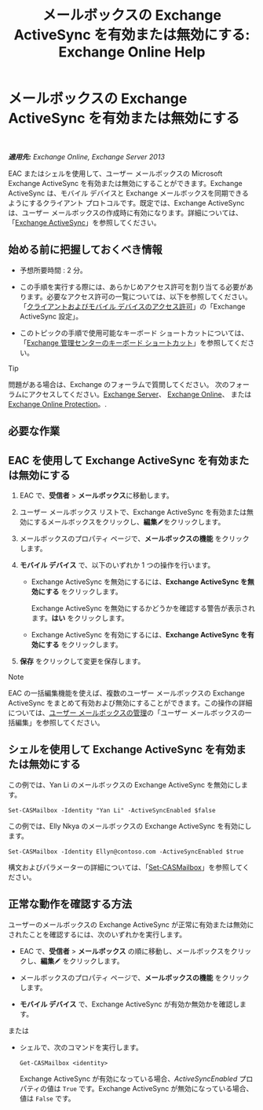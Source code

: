 ﻿---
title: 'メールボックスの Exchange ActiveSync を有効または無効にする: Exchange Online Help'
TOCTitle: メールボックスの Exchange ActiveSync を有効または無効にする
ms:assetid: dcf7c05b-b1b9-4b0f-800d-fec9f2ddc9e4
ms:mtpsurl: https://technet.microsoft.com/ja-jp/library/Bb124809(v=EXCHG.150)
ms:contentKeyID: 50555884
ms.date: 05/22/2018
mtps_version: v=EXCHG.150
ms.translationtype: HT
---

# メールボックスの Exchange ActiveSync を有効または無効にする

 

_**適用先:** Exchange Online, Exchange Server 2013_

EAC またはシェルを使用して、ユーザー メールボックスの Microsoft Exchange ActiveSync を有効または無効にすることができます。Exchange ActiveSync は、モバイル デバイスと Exchange メールボックスを同期できるようにするクライアント プロトコルです。既定では、Exchange ActiveSync は、ユーザー メールボックスの作成時に有効になります。詳細については、「[Exchange ActiveSync](exchange-activesync-exchange-2013-help.md)」を参照してください。

## 始める前に把握しておくべき情報

  - 予想所要時間 : 2 分。

  - この手順を実行する際には、あらかじめアクセス許可を割り当てる必要があります。必要なアクセス許可の一覧については、以下を参照してください。「[クライアントおよびモバイル デバイスのアクセス許可](clients-and-mobile-devices-permissions-exchange-2013-help.md)」の「Exchange ActiveSync 設定」。

  - このトピックの手順で使用可能なキーボード ショートカットについては、「[Exchange 管理センターのキーボード ショートカット](keyboard-shortcuts-in-the-exchange-admin-center-exchange-online-protection-help.md)」を参照してください。


> [!TIP]
> 問題がある場合は、Exchange のフォーラムで質問してください。 次のフォーラムにアクセスしてください。<A href="https://go.microsoft.com/fwlink/p/?linkid=60612">Exchange Server</A>、 <A href="https://go.microsoft.com/fwlink/p/?linkid=267542">Exchange Online</A>、 または <A href="https://go.microsoft.com/fwlink/p/?linkid=285351">Exchange Online Protection</A>。.



## 必要な作業

## EAC を使用して Exchange ActiveSync を有効または無効にする

1.  EAC で、<strong>受信者</strong> \> <strong>メールボックス</strong>に移動します。

2.  ユーザー メールボックス リストで、Exchange ActiveSync を有効または無効にするメールボックスをクリックし、<strong>編集</strong>![編集アイコン](images/Bb124582.6f53ccb2-1f13-4c02-bea0-30690e6ea71d(EXCHG.150).gif "編集アイコン")をクリックします。

3.  メールボックスのプロパティ ページで、<strong>メールボックスの機能</strong> をクリックします。

4.  <strong>モバイル デバイス</strong> で、以下のいずれか 1 つの操作を行います。
    
      - Exchange ActiveSync を無効にするには、<strong>Exchange ActiveSync を無効にする</strong> をクリックします。
        
        Exchange ActiveSync を無効にするかどうかを確認する警告が表示されます。<strong>はい</strong> をクリックします。
    
      - Exchange ActiveSync を有効にするには、<strong>Exchange ActiveSync を有効にする</strong> をクリックします。

5.  <strong>保存</strong> をクリックして変更を保存します。


> [!NOTE]
> EAC の一括編集機能を使えば、複数のユーザー メールボックスの Exchange ActiveSync をまとめて有効および無効にすることができます。この操作の詳細については、<A href="manage-user-mailboxes-exchange-2013-help.md">ユーザー メールボックスの管理</A>の「ユーザー メールボックスの一括編集」を参照してください。



## シェルを使用して Exchange ActiveSync を有効または無効にする

この例では、Yan Li のメールボックスの Exchange ActiveSync を無効にします。

    Set-CASMailbox -Identity "Yan Li" -ActiveSyncEnabled $false

この例では、Elly Nkya のメールボックスの Exchange ActiveSync を有効にします。

    Set-CASMailbox -Identity Ellyn@contoso.com -ActiveSyncEnabled $true

構文およびパラメーターの詳細については、「[Set-CASMailbox](https://technet.microsoft.com/ja-jp/library/bb125264\(v=exchg.150\))」を参照してください。

## 正常な動作を確認する方法

ユーザーのメールボックスの Exchange ActiveSync が正常に有効または無効にされたことを確認するには、次のいずれかを実行します。

  - EAC で、<strong>受信者</strong> \> <strong>メールボックス</strong> の順に移動し、メールボックスをクリックし、<strong>編集</strong>![編集アイコン](images/Bb124582.6f53ccb2-1f13-4c02-bea0-30690e6ea71d(EXCHG.150).gif "編集アイコン") をクリックします。

  - メールボックスのプロパティ ページで、<strong>メールボックスの機能</strong> をクリックします。

  - <strong>モバイル デバイス</strong> で、Exchange ActiveSync が有効か無効かを確認します。

または

  - シェルで、次のコマンドを実行します。
    
        Get-CASMailbox <identity>
    
    Exchange ActiveSync が有効になっている場合、*ActiveSyncEnabled* プロパティの値は `True` です。Exchange ActiveSync が無効になっている場合、値は `False` です。

